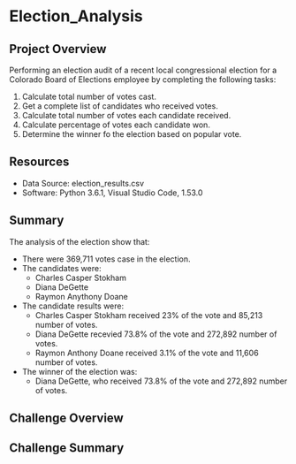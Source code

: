 # Election_Analysis

## Project Overview
Performing an election audit of a recent local congressional election for a Colorado Board of Elections employee by completing the following tasks:

1. Calculate total number of votes cast.
2. Get a complete list of candidates who received votes.
3. Calculate total number of votes each candidate received.
4. Calculate percentage of votes each candidate won.
5. Determine the winner fo the election based on popular vote.

## Resources
- Data Source: election_results.csv
- Software: Python 3.6.1, Visual Studio Code, 1.53.0

## Summary
The analysis of the election show that:
- There were 369,711 votes case in the election.
- The candidates were:
    - Charles Casper Stokham
    - Diana DeGette
    - Raymon Anythony Doane
- The candidate results were:
    - Charles Casper Stokham received 23% of the vote and 85,213 number of votes. 
    - Diana DeGette recevied 73.8% of the vote and 272,892 number of votes. 
    - Raymon Anthony Doane received 3.1% of the vote and 11,606 number of votes. 
- The winner of the election was:
    - Diana DeGette, who received 73.8% of the vote and 272,892 number of votes. 

## Challenge Overview

## Challenge Summary
